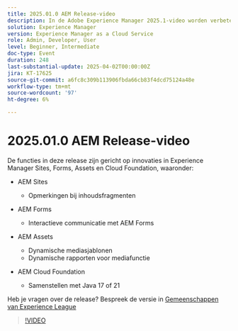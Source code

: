 ```yaml
---
title: 2025.01.0 AEM Release-video
description: In de Adobe Experience Manager 2025.1-video worden verbeteringen in inhoudsfragmenten, formulieren en elementen gemarkeerd, zoals dynamische media, samenwerkingsgereedschappen en Java 21-ondersteuning.
solution: Experience Manager
version: Experience Manager as a Cloud Service
role: Admin, Developer, User
level: Beginner, Intermediate
doc-type: Event
duration: 248
last-substantial-update: 2025-04-02T00:00:00Z
jira: KT-17625
source-git-commit: a6fc8c309b113906fbda66cb83f4dcd75124a48e
workflow-type: tm+mt
source-wordcount: '97'
ht-degree: 6%

---
```



# 2025.01.0 AEM Release-video

De functies in deze release zijn gericht op innovaties in Experience Manager Sites, Forms, Assets en Cloud Foundation, waaronder:

* AEM Sites
   * Opmerkingen bij inhoudsfragmenten

* AEM Forms
   * Interactieve communicatie met AEM Forms

* AEM Assets
   * Dynamische mediasjablonen
   * Dynamische rapporten voor mediafunctie

* AEM Cloud Foundation
   * Samenstellen met Java 17 of 21

Heb je vragen over de release?  Bespreek de versie in [ Gemeenschappen van Experience League ](https://adobe.ly/4l2AibQ)

>[!VIDEO](https://video.tv.adobe.com/v/3456080/?learn=on&enablevpops&captions=dut)

